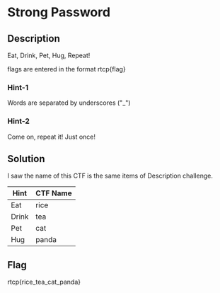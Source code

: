 # Strong Password

## Description

Eat, Drink, Pet, Hug, Repeat!

flags are entered in the format rtcp{flag}

### Hint-1

Words are separated by underscores ("_")

### Hint-2

Come on, repeat it! Just once!

## Solution

I saw the name of this CTF is the same items of Description challenge.

| Hint | CTF Name |
| -------- | -------- |
| Eat | rice |
| Drink | tea |
| Pet | cat |
| Hug | panda |

## Flag

rtcp{rice_tea_cat_panda}
